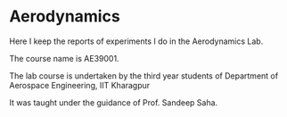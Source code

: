 # Aerodynamics

Here I keep the reports of experiments I do in the Aerodynamics Lab.

The course name is AE39001.

The lab course is undertaken by the third year students of Department of Aerospace Engineering, IIT Kharagpur

It was taught under the guidance of Prof. Sandeep Saha.

